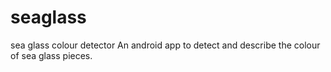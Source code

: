 # seaglass
sea glass colour detector
An android app to detect and describe the colour of sea glass pieces.
